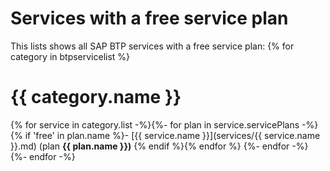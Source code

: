 # Services with a free service plan

This lists shows all SAP BTP services with a free service plan:
{% for category in btpservicelist %}
# {{ category.name }}

{% for service in category.list -%}{%- for plan in service.servicePlans -%}{% if 'free' in plan.name %}- [{{ service.name }}](services/{{ service.name }}.md) (plan **{{ plan.name }})**
{% endif %}{% endfor %}
{%- endfor -%}
{%- endfor -%}
